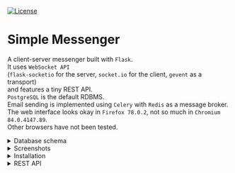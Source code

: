 [![License](https://img.shields.io/badge/license-MIT-green)](https://tldrlegal.com/license/mit-license)
<br>

# Simple Messenger
A client-server messenger built with ```Flask```.<br>
It uses ```WebSocket API```<br> 
(```flask-socketio``` for the server, ```socket.io``` for the client, ```gevent``` as a transport)<br> 
and features a tiny REST API.<br>
```PostgreSQL``` is the default RDBMS.<br>
Email sending is implemented using ```Celery``` with ```Redis``` as a message broker.<br>
The web interface looks okay in ```Firefox 78.0.2```, not so much in ```Chromium 84.0.4147.89```.<br>
Other browsers have not been tested.

<details>
  
 <summary> 
    Database schema
  </summary>
  
  <br>
  
  ![Database schema](./screenshots/schema.png)
  <i>Made using <a href="https://pgmodeler.io/">pgmodeler</a></i> 

</details>

<details>

  <summary>
      Screenshots
  </summary>
    
  <br>
    
  ![Registration page](./screenshots/2.png)
  <i>Registration page</i>
  
<br>

  ![After registration](./screenshots/3.png)
  <i>After registration, the user is automatically logged in but stays unconfirmed - they have to check the inbox and follow the provided link </i> 
  
<br>

  ![Confirmation is completed](./screenshots/4.png)
  <i>Confirmation is completed</i>
  
<br>

  ![Logged out](./screenshots/5.png)
  <i>Logged out</i>
  
<br>

  ![Wrong user data](./screenshots/6.png)
  <i>Wrong user data</i>
  
<br>

  ![Main page](./screenshots/7.png)
  <i>Main page</i>
  
<br>

  ![Main page, several users selected](./screenshots/8.png)
  <i>Main page, several users selected</i>
  
<br>

  ![Main page, 3 unread messages](./screenshots/9.png)
  <i>Main page, 3 unread messages</i>
  
<br>

  ![Main page, chat selected](./screenshots/10.png)
  <i>Main page, chat selected</i>
  
<br>

  ![Main page, users and chats are filtered](./screenshots/11.png)
  <i>Main page, users and chats are filtered</i>
  
<br>

  ![Main page, users and chats filtered, no chats found](./screenshots/12.png)
  <i>Main page, users and chats filtered, no chats found</i>
  
<br>

  ![Generic error page](./screenshots/404.png)
  <i>Generic error page</i>   
    
</details>

<details>
  
  <summary>
    Installation
  </summary>
  
  <br>

  The easiest way to run the app is to create a Docker image and then run it in a container.<br>
  If you have a Debian based system (Ubuntu, Mint...), the following steps should work<br>
  (tested on ```Ubuntu 20.04 LTS``` with ```docker.io 19.03.8``` installed):<br>
  - clone the repository, navigate to the project directory and make ```install.sh``` executable
  ```sh
  $ git clone https://github.com/96tm/simple-messenger.git; cd simple-messenger; chmod +x install.sh
  ```
  - run the installation script<br>
  (replace ```MAIL_SERVER``` with an email server of your choice,<br>
   ```EMAIL_ADDRESS``` with an account address on that server,<br>
   ```EMAIL_PASSWORD``` with the account's password;<br> ```MAIL_PORT``` is optional and equals ```587``` by default):<br>
  ```sh
  $ sudo ./install.sh "MAIL_SERVER" "EMAIL_ADDRESS" "EMAIL_PASSWORD" "MAIL_PORT"
  ```
  Now you can open the app at <a href="http://localhost:8888/auth/signup">localhost:8888/auth/signup</a> and register.<br>
  Or you can <a href="http://localhost:8888">log in</a> right away with one of the test email/password pairs:
  - email ```arthur@arthur.arthur```, password ```arthurarthur```;
  - email ```morgain@morgain.morgain```, password ```morgainmorgain```;
  - email ```merlin@merlin.merlin```, password ```merlinmerlin```.
 
 To uninstall the application, run the following:<br>
  ```sh
  $ chmod +x uninstall.sh; sudo ./uninstall.sh
  ```
  To remove the images:
  ```sh
  $ sudo docker image rm python:3.7-alpine
  $ sudo docker image rm redis
  $ sudo docker image rm postgres
  ```

</details>

<details>
  
 <summary> 
  REST API
 </summary>
 
 The following actions are available:
 - get a list of the authenticated user's chats
 ```/api/v1.0/chats```;
 - get a chat by id
 ```/api/v1.0/chats/1```;
 - get a list of messages in the chat
 ```/api/v1.0/chats/1/messages```;
 - get a message by the id from the chat
 ```/api/v1.0/chats/1/messages/1```;
 - send a message
 ```/api/v1.0/chats/1/messages/```.

 Sending a message requires a JSON object in the form 
 ```{"text" :"your_message_text"}```
 in the request.
 
</details>
